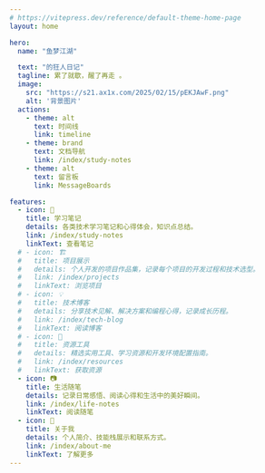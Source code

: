 ```yaml
---
# https://vitepress.dev/reference/default-theme-home-page
layout: home

hero: 
  name: "鱼梦江湖" 

  text: "的狂人日记"
  tagline: 累了就歇，醒了再走 。
  image:
    src: "https://s21.ax1x.com/2025/02/15/pEKJAwF.png"
    alt: '背景图片'
  actions:
    - theme: alt
      text: 时间线
      link: timeline
    - theme: brand
      text: 文档导航 
      link: /index/study-notes
    - theme: alt
      text: 留言板
      link: MessageBoards

features:
  - icon: 📃 
    title: 学习笔记 
    details: 各类技术学习笔记和心得体会，知识点总结。
    link: /index/study-notes
    linkText: 查看笔记
  # - icon: 🏗️ 
  #   title: 项目展示 
  #   details: 个人开发的项目作品集，记录每个项目的开发过程和技术选型。
  #   link: /index/projects
  #   linkText: 浏览项目
  # - icon: 💡 
  #   title: 技术博客 
  #   details: 分享技术见解、解决方案和编程心得，记录成长历程。
  #   link: /index/tech-blog
  #   linkText: 阅读博客
  # - icon: 🧩 
  #   title: 资源工具 
  #   details: 精选实用工具、学习资源和开发环境配置指南。
  #   link: /index/resources  
  #   linkText: 获取资源
  - icon: 📷 
    title: 生活随笔 
    details: 记录日常感悟、阅读心得和生活中的美好瞬间。
    link: /index/life-notes
    linkText: 阅读随笔
  - icon: 🤪 
    title: 关于我 
    details: 个人简介、技能栈展示和联系方式。
    link: /index/about-me
    linkText: 了解更多    
---
```



<MouseEvent/>
<Visitor/>